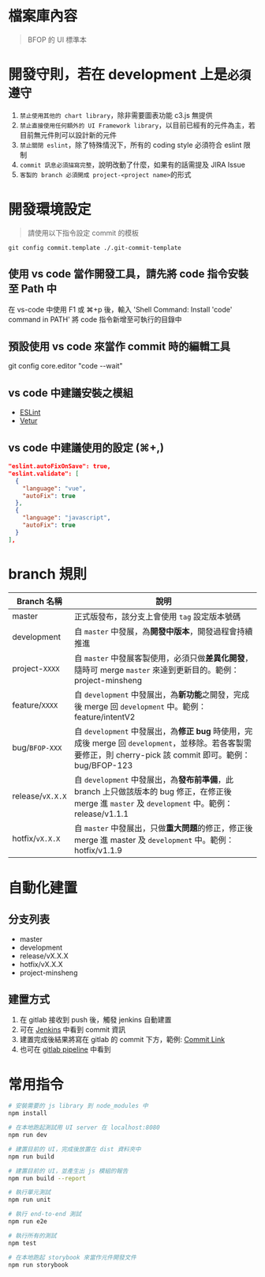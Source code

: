 # 檔案庫內容
> BFOP 的 UI 標準本

# 開發守則，若在 development 上是`必須遵守`                                             
1. `禁止使用其他的 chart library`，除非需要圖表功能 c3.js 無提供
2. `禁止直接使用任何額外的 UI Framework library`，以目前已經有的元件為主，若目前無元件則可以設計新的元件
3. `禁止關閉 eslint`，除了特殊情況下，所有的 coding style 必須符合 eslint 限制
4. `commit 訊息必須描寫完整`，說明改動了什麼，如果有的話需提及 JIRA Issue
5. `客製的 branch 必須開成 project-<project name>`的形式

# 開發環境設定
> 請使用以下指令設定 commit 的模板
```
git config commit.template ./.git-commit-template
```
## 使用 vs code 當作開發工具，請先將 code 指令安裝至 Path 中
在 vs-code 中使用 F1 或 ⌘+p 後，輸入 'Shell Command: Install 'code' command in PATH'
將 code 指令新增至可執行的目錄中

## 預設使用 vs code 來當作 commit 時的編輯工具
git config core.editor "code --wait"

## vs code 中建議安裝之模組
- [ESLint](https://marketplace.visualstudio.com/items?itemName=dbaeumer.vscode-eslint)
- [Vetur](https://marketplace.visualstudio.com/items?itemName=octref.vetur)

## vs code 中建議使用的設定 (⌘+,)
```json
"eslint.autoFixOnSave": true,
"eslint.validate": [
  {
    "language": "vue",
    "autoFix": true
  },
  {
    "language": "javascript",
    "autoFix": true
  }
],
```


# branch 規則
Branch 名稱 | 說明
---|---
master | 正式版發布，該分支上會使用 `tag` 設定版本號碼
development | 自 `master` 中發展，為**開發中版本**，開發過程會持續推進
project-`XXXX` | 自 `master` 中發展客製使用，必須只做**差異化開發**，隨時可 merge `master` 來達到更新目的。範例：project-minsheng
feature/`XXXX` | 自 `development` 中發展出，為**新功能**之開發，完成後 merge 回 `development` 中。範例：feature/intentV2
bug/`BFOP-XXX` | 自 `development` 中發展出，為**修正 bug** 時使用，完成後 merge 回 `development`，並移除。若各客製需要修正，則 cherry-pick 該 commit 即可。範例：bug/BFOP-123
release/`vX.X.X` | 自 `development` 中發展出，為**發布前準備**，此 branch 上只做該版本的 bug 修正，在修正後 merge 進 `master` 及 `development` 中。範例：release/v1.1.1
hotfix/`vX.X.X` | 自 `master` 中發展出，只做**重大問題**的修正，修正後 merge 進 master 及 `development` 中。範例：hotfix/v1.1.9

# 自動化建置
## 分支列表
- master
- development
- release/vX.X.X
- hotfix/vX.X.X
- project-minsheng

## 建置方式
1. 在 gitlab 接收到 push 後，觸發 jenkins 自動建置
2. 可在 [Jenkins](http://jenkins.emotibot.com:8080/job/FrontendTaipei/) 中看到 commit 資訊
3. 建置完成後結果將寫在 gitlab 的 commit 下方，範例: [Commit Link](https://gitlab.emotibot.com/deployment/general-ui/commit/3fb1cf7fb32153a20ac8d812692aa926e2b28090)
4. 也可在 [gitlab pipeline](https://gitlab.emotibot.com/deployment/general-ui/pipelines) 中看到

# 常用指令
``` bash
# 安裝需要的 js library 到 node_modules 中
npm install

# 在本地跑起測試用 UI server 在 localhost:8080
npm run dev

# 建置目前的 UI，完成後放置在 dist 資料夾中
npm run build

# 建置目前的 UI，並產生出 js 模組的報告
npm run build --report

# 執行單元測試
npm run unit

# 執行 end-to-end 測試
npm run e2e

# 執行所有的測試
npm test

# 在本地跑起 storybook 來當作元件開發文件
npm run storybook
```
